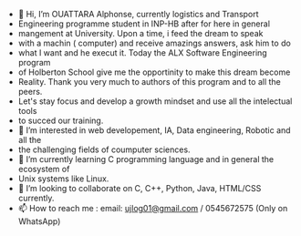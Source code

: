 - 👋 Hi, I’m OUATTARA Alphonse, currently logistics and Transport
- Engineering programme student in INP-HB after for here in general 
- mangement at University. Upon a time, i feed the dream to speak 
- with a machin ( computer) and receive amazings answers, ask him to do 
- what I want and he execut it. Today the ALX Software Engineering program 
- of Holberton School give me the opportinity to make this dream become
- Reality. Thank you very much to authors of this program and to all the peers. 
- Let's stay focus and develop a growth mindset and use all the intelectual tools 
- to succed our training.
- 👀 I’m interested in web developement, IA, Data engineering, Robotic and all the 
- the challenging fields of coumputer sciences.
- 🌱 I’m currently learning C programming language and in general the ecosystem of 
- Unix systems like Linux.
- 💞️ I’m looking to collaborate on C, C++, Python, Java, HTML/CSS currently.
- 📫 How to reach me : email: ujlog01@gmail.com / 0545672575 (Only on WhatsApp)

<!---
Robotoalpha/Robotoalpha is a ✨ special ✨ repository because its `README.md` (this file) appears on your GitHub profile.
You can click the Preview link to take a look at your changes.
--->
